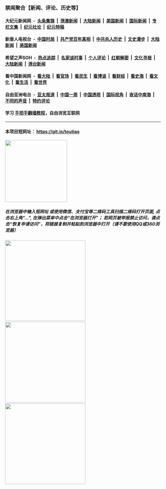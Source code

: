 ### 禁闻聚合【新闻、评论、历史等】

#### 大纪元新闻网 &nbsp;-&nbsp; [头条集锦](indexes/E头条集锦.md?t=02161502) &nbsp;|&nbsp; [港澳新闻](indexes/E港澳新闻.md?t=02161502)  &nbsp;|&nbsp; [大陆新闻](indexes/E大陆新闻.md?t=02161502) &nbsp;|&nbsp; [美国新闻](indexes/E美国新闻.md?t=02161502) &nbsp;|&nbsp; [国际新闻](indexes/E国际新闻.md?t=02161502) &nbsp;|&nbsp; [专栏文集](indexes/E专栏文集.md?t=02161502) &nbsp;|&nbsp; [纪元社论](indexes/E纪元社论.md?t=02161502) &nbsp;|&nbsp; [纪元特稿](indexes/E纪元特稿.md?t=02161502) 

#### 新唐人电视台 &nbsp;-&nbsp; [中国时局](indexes/N中国时局.md?t=02161502) &nbsp;|&nbsp; [共产党百年真相](indexes/N共产党百年真相.md?t=02161502) &nbsp;|&nbsp; [中共杀人历史](indexes/N中共杀人历史.md?t=02161502) &nbsp;|&nbsp; [文史漫步](indexes/N文史漫步.md?t=02161502) &nbsp;|&nbsp; [大陆新闻](indexes/N大陆新闻.md?t=02161502) &nbsp;|&nbsp; [美国新闻](indexes/N美国新闻.md?t=02161502)

#### 希望之声SOH &nbsp;-&nbsp; [热点追踪](indexes/H热点追踪.md?t=02161502) &nbsp;|&nbsp; [名家谈时事](indexes/H名家谈时事.md?t=02161502) &nbsp;|&nbsp; [个人评论](indexes/H个人评论.md?t=02161502)  &nbsp;|&nbsp; [红朝解密](indexes/H红朝解密.md?t=02161502) &nbsp;|&nbsp; [文化寻根](indexes/H文化寻根.md?t=02161502) &nbsp;|&nbsp; [大陆新闻](indexes/H大陆新闻.md?t=02161502) &nbsp;|&nbsp; [港台新闻](indexes/H港台新闻.md?t=02161502)

#### 看中国新闻网 &nbsp;-&nbsp; [看大陆](indexes/S看大陆.md?t=02161502) &nbsp;|&nbsp; [看官场](indexes/S看官场.md?t=02161502) &nbsp;|&nbsp; [看民生](indexes/S看民生.md?t=02161502)  &nbsp;|&nbsp; [看博谈](indexes/S看博谈.md?t=02161502) &nbsp;|&nbsp; [看财经](indexes/S看财经.md?t=02161502) &nbsp;|&nbsp; [看史海](indexes/S看史海.md?t=02161502) &nbsp;|&nbsp; [看文化](indexes/S看文化.md?t=02161502) &nbsp;|&nbsp; [看生活](indexes/S看生活.md?t=02161502) &nbsp;|&nbsp; [看世界](indexes/S看世界.md?t=02161502)

#### 自由亚洲电台 &nbsp;-&nbsp; [亚太报道](indexes/R亚太报道.md?t=02161502) &nbsp;|&nbsp; [中国一周](indexes/R中国一周.md?t=02161502) &nbsp;|&nbsp; [中国透视](indexes/R中国透视.md?t=02161502)  &nbsp;|&nbsp; [国际视角](indexes/R国际视角.md?t=02161502) &nbsp;|&nbsp; [夜话中南海](indexes/R夜话中南海.md?t=02161502) &nbsp;|&nbsp; [不同的声音](indexes/R不同的声音.md?t=02161502) &nbsp;|&nbsp; [特约评论](indexes/R特约评论.md?t=02161502)

#### 学习 [手把手翻墙教程](https://github.com/gfw-breaker/guides/wiki)，自由浏览互联网

----

#### 本项目短网址： https://git.io/toutiao
<img src="https://raw.githubusercontent.com/gfw-breaker/banned-news/master/scripts/img/qr.png" width="200px"/>  

##### 在浏览器中输入短网址 或使用微信、支付宝等二维码工具扫描二维码打开页面, 点击右上角"...", 在弹出菜单中点击“在浏览器打开”； 若网页被举报禁止访问，请点击“恢复申请访问”，将链接复制并粘贴到浏览器中打开（请不要使用QQ或360浏览器）

<img src="https://raw.githubusercontent.com/gfw-breaker/banned-news/master/scripts/img/1.png" width="260px"/> &nbsp; <img src="https://raw.githubusercontent.com/gfw-breaker/banned-news/master/scripts/img/2.png" width="260px"/> &nbsp; <img src="https://raw.githubusercontent.com/gfw-breaker/banned-news/master/scripts/img/3.png" width="260px"/>
